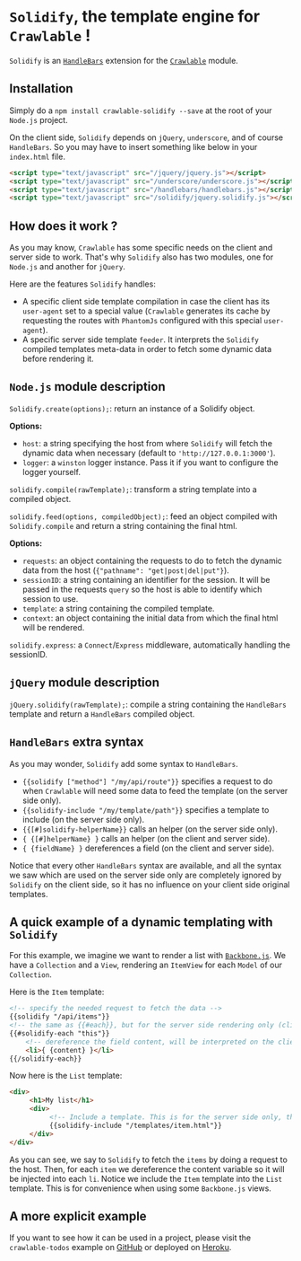 # `Solidify`, the template engine for `Crawlable` !

`Solidify` is an [`HandleBars`](http://handlebarsjs.com/) extension for the [`Crawlable`](https://github.com/trupin/crawlable) module.

## Installation

Simply do a `npm install crawlable-solidify --save` at the root of your `Node.js` project.

On the client side, `Solidify` depends on `jQuery`, `underscore`, and of course `HandleBars`. So you may have to insert something like
below in your `index.html` file.

``` html
<script type="text/javascript" src="/jquery/jquery.js"></script>
<script type="text/javascript" src="/underscore/underscore.js"></script>
<script type="text/javascript" src="/handlebars/handlebars.js"></script>
<script type="text/javascript" src="/solidify/jquery.solidify.js"></script>
```

## How does it work ?

As you may know, `Crawlable` has some specific needs on the client and server side to work. That's why `Solidify`
also has two modules, one for `Node.js` and another for `jQuery`.

Here are the features `Solidify` handles:

* A specific client side template compilation in case the client has its `user-agent` set to a special value (`Crawlable` generates
its cache by requesting the routes with `PhantomJs` configured with this special `user-agent`).
* A specific server side template `feeder`. It interprets the `Solidify` compiled templates meta-data in order to fetch some dynamic
data before rendering it.

## `Node.js` module description

`Solidify.create(options);`: return an instance of a Solidify object.

**Options:**
* `host`: a string specifying the host from where `Solidify` will fetch the dynamic data when necessary (default to `'http://127.0.0.1:3000'`).
* `logger`: a `winston` logger instance. Pass it if you want to configure the logger yourself.

`solidify.compile(rawTemplate);`: transform a string template into a compiled object.

`solidify.feed(options, compiledObject);`: feed an object compiled with `Solidify.compile` and return a string containing the final html.

**Options:**
* `requests`: an object containing the requests to do to fetch the dynamic data from the host (`{"pathname": "get|post|del|put"}`).
* `sessionID`: a string containing an identifier for the session. It will be passed in the requests `query` so the host is able to identify which
session to use.
* `template`: a string containing the compiled template.
* `context`: an object containing the initial data from which the final html will be rendered.

`solidify.express`: a `Connect`/`Express` middleware, automatically handling the sessionID.

## `jQuery` module description

`jQuery.solidify(rawTemplate);`: compile a string containing the `HandleBars` template and return a `HandleBars` compiled object.

## `HandleBars` extra syntax

As you may wonder, `Solidify` add some syntax to `HandleBars`.

* `{{solidify ["method"] "/my/api/route"}}` specifies a request to do when `Crawlable` will need some data to feed the template
(on the server side only).
* `{{solidify-include "/my/template/path"}}` specifies a template to include (on the server side only).
* `{{[#]solidify-helperName}}` calls an helper (on the server side only).
* `{ {[#]helperName} }` calls an helper (on the client and server side).
* `{ {fieldName} }` dereferences a field (on the client and server side).

Notice that every other `HandleBars` syntax are available, and all the syntax we saw which are used on the server side only
are completely ignored by `Solidify` on the client side, so it has no influence on your client side original templates.

## A quick example of a dynamic templating with `Solidify`

For this example, we imagine we want to render a list with [`Backbone.js`](http://backbonejs.org/).
We have a `Collection` and a `View`, rendering an `ItemView` for each `Model` of our `Collection`.

Here is the `Item` template:

``` html
<!-- specify the needed request to fetch the data -->
{{solidify "/api/items"}}
<!-- the same as {{#each}}, but for the server side rendering only (client will ignore it) -->
{{#solidify-each "this"}}
    <!-- dereference the field content, will be interpreted on the client and server side -->
    <li>{ {content} }</li>
{{/solidify-each}}
```

Now here is the `List` template:

``` html
<div>
     <h1>My list</h1>
     <div>
          <!-- Include a template. This is for the server side only, the client simply ignore it -->
          {{solidify-include "/templates/item.html"}}
     </div>
</div>
```

As you can see, we say to `Solidify` to fetch the `items` by doing a request to the host. Then, for each `item` we
dereference the content variable so it will be injected into each `li`.
Notice we include the `Item` template into the `List` template. This is for convenience when using some `Backbone.js` views.

## A more explicit example

If you want to see how it can be used in a project, please visit the `crawlable-todos` example
on [GitHub](https://github.com/trupin/crawlable-todos) or deployed on [Heroku](http://crawlable-todos.herokuapp.com/).
